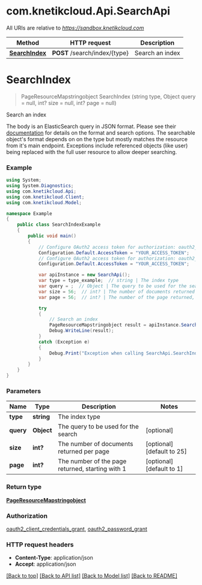 # com.knetikcloud.Api.SearchApi

All URIs are relative to *https://sandbox.knetikcloud.com*

Method | HTTP request | Description
------------- | ------------- | -------------
[**SearchIndex**](SearchApi.md#searchindex) | **POST** /search/index/{type} | Search an index


<a name="searchindex"></a>
# **SearchIndex**
> PageResourceMapstringobject SearchIndex (string type, Object query = null, int? size = null, int? page = null)

Search an index

The body is an ElasticSearch query in JSON format. Please see their <a href='https://www.elastic.co/guide/en/elasticsearch/reference/current/query-dsl.html'>documentation</a> for details on the format and search options. The searchable object's format depends on on the type but mostly matches the resource from it's main endpoint. Exceptions include referenced objects (like user) being replaced with the full user resource to allow deeper searching.

### Example
```csharp
using System;
using System.Diagnostics;
using com.knetikcloud.Api;
using com.knetikcloud.Client;
using com.knetikcloud.Model;

namespace Example
{
    public class SearchIndexExample
    {
        public void main()
        {
            // Configure OAuth2 access token for authorization: oauth2_client_credentials_grant
            Configuration.Default.AccessToken = "YOUR_ACCESS_TOKEN";
            // Configure OAuth2 access token for authorization: oauth2_password_grant
            Configuration.Default.AccessToken = "YOUR_ACCESS_TOKEN";

            var apiInstance = new SearchApi();
            var type = type_example;  // string | The index type
            var query = ;  // Object | The query to be used for the search (optional) 
            var size = 56;  // int? | The number of documents returned per page (optional)  (default to 25)
            var page = 56;  // int? | The number of the page returned, starting with 1 (optional)  (default to 1)

            try
            {
                // Search an index
                PageResourceMapstringobject result = apiInstance.SearchIndex(type, query, size, page);
                Debug.WriteLine(result);
            }
            catch (Exception e)
            {
                Debug.Print("Exception when calling SearchApi.SearchIndex: " + e.Message );
            }
        }
    }
}
```

### Parameters

Name | Type | Description  | Notes
------------- | ------------- | ------------- | -------------
 **type** | **string**| The index type | 
 **query** | **Object**| The query to be used for the search | [optional] 
 **size** | **int?**| The number of documents returned per page | [optional] [default to 25]
 **page** | **int?**| The number of the page returned, starting with 1 | [optional] [default to 1]

### Return type

[**PageResourceMapstringobject**](PageResourceMapstringobject.md)

### Authorization

[oauth2_client_credentials_grant](../README.md#oauth2_client_credentials_grant), [oauth2_password_grant](../README.md#oauth2_password_grant)

### HTTP request headers

 - **Content-Type**: application/json
 - **Accept**: application/json

[[Back to top]](#) [[Back to API list]](../README.md#documentation-for-api-endpoints) [[Back to Model list]](../README.md#documentation-for-models) [[Back to README]](../README.md)

